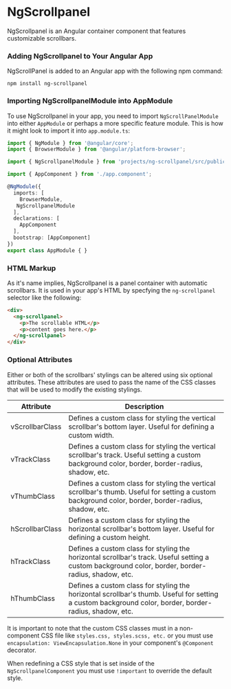 # NgScrollpanel

NgScrollpanel is an Angular container component that features customizable scrollbars.

### Adding NgScrollpanel to Your Angular App

NgScrollPanel is added to an Angular app with the following npm command:

```
npm install ng-scrollpanel
```

### Importing NgScrollpanelModule into AppModule

To use NgScrollpanel in your app, you need to import `NgScrollPanelModule` into either `AppModule` or perhaps a more specific feature module. This is how it might look to import it into `app.module.ts`:

```typescript
import { NgModule } from '@angular/core';
import { BrowserModule } from '@angular/platform-browser';

import { NgScrollpanelModule } from 'projects/ng-scrollpanel/src/public-api';

import { AppComponent } from './app.component';

@NgModule({
  imports: [
    BrowserModule,
   NgScrollpanelModule
  ],
  declarations: [
    AppComponent
  ],
  bootstrap: [AppComponent]
})
export class AppModule { }
```

### HTML Markup

As it's name implies, NgScrollpanel is a panel container with automatic scrollbars. It is used in your app's HTML by specfying the `ng-scrollpanel` selector like the following:

```html
<div>
  <ng-scrollpanel>
    <p>The scrollable HTML</p>
    <p>content goes here.</p>
  </ng-scrollpanel>
</div>

```

### Optional Attributes

Either or both of the scrollbars' stylings can be altered using six optional attributes. These attributes are used to pass the name of the CSS classes that will be used to modify the existing stylings. 

| Attribute | Description |
| ---------- | ---------- |
| vScrollbarClass | Defines a custom class for styling the vertical scrollbar's bottom layer. Useful for defining a custom width. |
| vTrackClass | Defines a custom class for styling the vertical scrollbar's track. Useful setting a custom background color, border, border-radius, shadow, etc. |
| vThumbClass | Defines a custom class for styling the vertical scrollbar's thumb. Useful for setting a custom background color, border, border-radius, shadow, etc. |
| hScrollbarClass | Defines a custom class for styling the horizontal scrollbar's bottom layer. Useful for defining a custom height. |
| hTrackClass | Defines a custom class for styling the horizontal scrollbar's track. Useful setting a custom background color, border, border-radius, shadow, etc. |
| hThumbClass | Defines a custom class for styling the horizontal scrollbar's thumb. Useful for setting a custom background color, border, border-radius, shadow, etc. |

It is important to note that the custom CSS classes must in a non-component CSS file like `styles.css, styles.scss, etc.` or you must use `encapsulation: ViewEncapsulation.None` in your component's `@Component` decorator. 

When redefining a CSS style that is set inside of the `NgScrollpanelComponent` you must use `!important` to override the default style.
